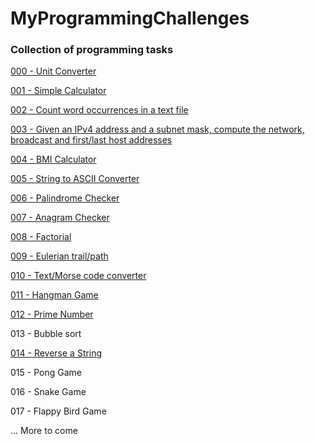 # MyProgrammingChallenges

### Collection of programming tasks 

[000 - Unit Converter](https://github.com/mdawidowski/MyProgrammingChallenges/tree/master/000)

[001 - Simple Calculator](https://github.com/mdawidowski/MyProgrammingChallenges/tree/master/001)

[002 - Count word occurrences in a text file](https://github.com/mdawidowski/MyProgrammingChallenges/tree/master/002)

[003 - Given an IPv4 address and a subnet mask, compute the network, broadcast and first/last host addresses](https://github.com/mdawidowski/MyProgrammingChallenges/tree/master/003)

[004 - BMI Calculator](https://github.com/mdawidowski/MyProgrammingChallenges/tree/master/004)

[005 - String to ASCII Converter](https://github.com/mdawidowski/MyProgrammingChallenges/tree/master/005)

[006 - Palindrome Checker](https://github.com/mdawidowski/MyProgrammingChallenges/tree/master/006)

[007 - Anagram Checker](https://github.com/mdawidowski/MyProgrammingChallenges/tree/master/007)

[008 - Factorial](https://github.com/mdawidowski/MyProgrammingChallenges/tree/master/008)

[009 - Eulerian trail/path](https://github.com/mdawidowski/MyProgrammingChallenges/tree/master/009)

[010 - Text/Morse code converter](https://github.com/mdawidowski/MyProgrammingChallenges/tree/master/010)

[011 - Hangman Game](https://github.com/mdawidowski/MyProgrammingChallenges/tree/master/011)

[012 - Prime Number](https://github.com/mdawidowski/MyProgrammingChallenges/tree/master/012)

013 - Bubble sort

[014 - Reverse a String](https://github.com/mdawidowski/MyProgrammingChallenges/tree/master/014)

015 - Pong Game

016 - Snake Game

017 - Flappy Bird Game

... More to come
